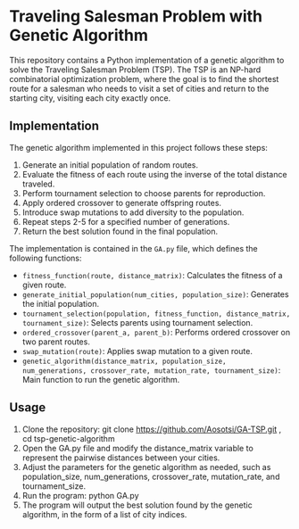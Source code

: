 # Traveling Salesman Problem with Genetic Algorithm

This repository contains a Python implementation of a genetic algorithm to solve the Traveling Salesman Problem (TSP). The TSP is an NP-hard combinatorial optimization problem, where the goal is to find the shortest route for a salesman who needs to visit a set of cities and return to the starting city, visiting each city exactly once.

## Implementation

The genetic algorithm implemented in this project follows these steps:

1. Generate an initial population of random routes.
2. Evaluate the fitness of each route using the inverse of the total distance traveled.
3. Perform tournament selection to choose parents for reproduction.
4. Apply ordered crossover to generate offspring routes.
5. Introduce swap mutations to add diversity to the population.
6. Repeat steps 2-5 for a specified number of generations.
7. Return the best solution found in the final population.

The implementation is contained in the `GA.py` file, which defines the following functions:

- `fitness_function(route, distance_matrix)`: Calculates the fitness of a given route.
- `generate_initial_population(num_cities, population_size)`: Generates the initial population.
- `tournament_selection(population, fitness_function, distance_matrix, tournament_size)`: Selects parents using tournament selection.
- `ordered_crossover(parent_a, parent_b)`: Performs ordered crossover on two parent routes.
- `swap_mutation(route)`: Applies swap mutation to a given route.
- `genetic_algorithm(distance_matrix, population_size, num_generations, crossover_rate, mutation_rate, tournament_size)`: Main function to run the genetic algorithm.

## Usage

1. Clone the repository: 
git clone https://github.com/Aosotsi/GA-TSP.git
, cd tsp-genetic-algorithm
2. Open the GA.py file and modify the distance_matrix variable to represent the pairwise distances between your cities.
3. Adjust the parameters for the genetic algorithm as needed, such as population_size, num_generations, crossover_rate, mutation_rate, and tournament_size.
4. Run the program: python GA.py
5. The program will output the best solution found by the genetic algorithm, in the form of a list of city indices.
